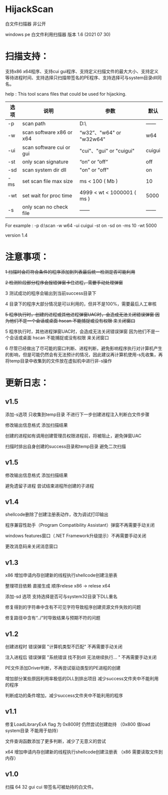 # HijackScan
白文件扫描器 非公开

windows pe 白文件利用扫描器 版本 1.6 (2021 07 30)

# 扫描支持：

支持x86 x64程序、支持cui gui程序、支持定义扫描文件的最大大小、支持定义等待进程时间、支持选择只扫描带签名的PE程序、支持选择可与system目录dll同名。

help : This tool scans files that could be used for hijacking.

| 选项 | 说明                     | 参数                       | 默认   |
| ---- | ------------------------ | -------------------------- | ------ |
| -p   | scan path                | D:\\                       | ——     |
| -w   | scan software x86 or x64 | “w32”、"w64" or "w32w64"   | w64    |
| -ui  | scan software cui or gui | "cui"、"gui" or "cuigui"   | cuigui |
| -st  | only scan signature      | “on” or ”off“              | off    |
| -sd  | scan system dir dll      | "on" or "off"              | on     |
| -ms  | set scan file max size   | ms < 100 ( Mb )            | 10     |
| -wt  | set wait for proc time   | 4999 < wt < 1000001 ( ms ) | 5000   |
| -s   | only scan no check file  | ——                         | ——     |


   For example : -p d:\\scan -w w64 -ui cuigui -st on -sd on -ms 10 -wt 5000  
   
   version 1.4

# 注意事项：

 ~~1 扫描时会将符合条件的程序添加到列表最后统一检测是否可能利用~~
 
 ~~2 检测阶段部分程序会报错弹窗卡住进程，需要手动处理弹窗~~
 
 3 测试成功的程序会输出到当前success目录下
 
 4 目录下的程序大部分情况是可以利用的，但并不是100%，需要最后人工审核
 
 ~~5 程序执行时，创建的进程或其他进程弹窗UAC时，会造成无法关闭错误弹窗 因为他们不是一个会话或桌面 hscan 不能捕捉或没有权限 来关闭窗口~~
 
 5 程序执行时，其他进程弹窗UAC时，会造成无法关闭错误弹窗 因为他们不是一个会话或桌面 hscan 不能捕捉或没有权限 来关闭窗口
 
 6 尽管已经做出了尽可能的窗口判断、进程判断，避免影响程序执行对计算机产生的影响，但是可能仍然会有无法预计的情况，因此建议再计算机使用-s先收集，再将temp目录中收集到的文件放在虚拟机中进行非-s操作
 
# 更新日志：

## v1.5
 
 添加-s选项 只收集到temp目录 不进行下一步创建进程注入判断白文件步骤
 
 修改输出信息格式 添加扫描结果

 创建的进程如有调用创建管理员权限进程前，将被阻止，避免弹窗UAC
 
 扫描时排出自身创建的success目录和temp目录 避免二次扫描
 
## v1.5
 
 修改输出信息格式 添加扫描结果
 
 避免遗留子进程 尝试结束进程所创建的子进程

## v1.4
 
 shellcode删除了创建注册表动作，改为调试打印输出
 
 程序兼容性助手（Program Compatibility Assistant）弹窗不再需要手动关闭
 
 windows features窗口（.NET Framework升级提示）不再需要手动关闭
 
 更改消息码来关闭消息窗口
 
## v1.3
 
 x86 增加申请内存创建新的线程执行shellcode创建注册表
 
 整理项目依赖 直接生成 顺序relese x86 -> relese x64
 
 添加-sd 选项 支持选择是否可与system32目录下DLL重名
 
 修复得到的字符串中含有不可见字符导致程序创建资源文件失败的问题
 
 修复路径中含有“../”时导致结果与预期不符的问题

## v1.2

 创建进程时 错误弹窗 "计算机类型不匹配" 不再需要手动关闭
 
 注入进程后 错误弹窗 "系统错误 找不到dll 无法继续执行... " 不再需要手动关闭

 PE文件添加Driver判断，不再尝试驱动类型的PE进程的创建 

 增加部分某些原因利用率极低的DLL到排出项目 减少success文件夹中不能利用的程序

 判断成功的条件增加，减少success文件夹中不能利用的程序

## v1.1 

 修复LoadLibraryExA flag 为 0x800时 仍然尝试创建劫持 （0x800 值load system目录 不能用于劫持）

 文件查询函数添加了更多判断，减少了无意义的尝试
 
 x64 增加申请内存创建新的线程执行shellcode创建注册表 （x86 需要读取文件到内存）
 
## v1.0 

扫描  64 32 gui cui 带签名可被劫持的白文件。

